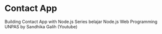# Contact App
Building Contact App with Node.js
Series belajar Node.js Web Programming UNPAS by Sandhika Galih (Youtube)
